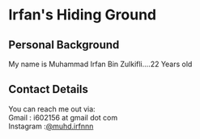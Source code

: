 # Irfan's Hiding Ground

## Personal Background
My name is Muhammad Irfan Bin Zulkifli....22 Years old

## Contact Details
You can reach me out via:  
Gmail : i602156 at gmail dot com  
Instagram :[@muhd.irfnnn](https://www.instagram.com/muhd.irfnnn)

